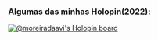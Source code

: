 ###  Algumas das minhas Holopin(2022):

<!--
**Davi-Arauj/Davi-Arauj** is a ✨ _special_ ✨ repository because its `README.md` (this file) appears on your GitHub profile.

Here are some ideas to get you started:

- 🔭 I’m currently working on ...
- 🌱 I’m currently learning ...
- 👯 I’m looking to collaborate on ...
- 🤔 I’m looking for help with ...
- 💬 Ask me about ...
- 📫 How to reach me: ...
- 😄 Pronouns: ...
- ⚡ Fun fact: ...
-->
[![@moreiradaavi's Holopin board](https://holopin.me/moreiradaavi)](https://holopin.io/@moreiradaavi)
